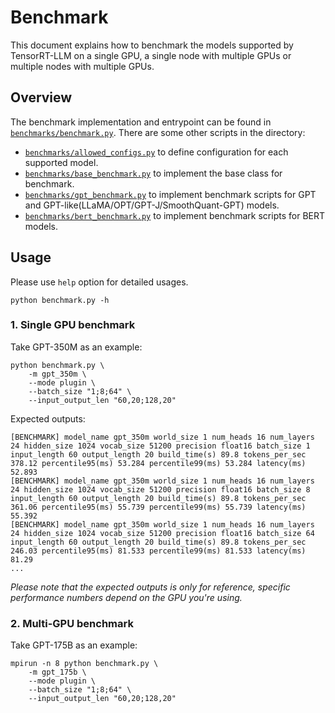 # Benchmark

This document explains how to benchmark the models supported by TensorRT-LLM on a single GPU, a single node with
multiple GPUs or multiple nodes with multiple GPUs.

## Overview

The benchmark implementation and entrypoint can be found in [`benchmarks/benchmark.py`](./benchmark.py). There are some other scripts in the directory:

* [`benchmarks/allowed_configs.py`](./allowed_configs.py) to define configuration for each supported model.
* [`benchmarks/base_benchmark.py`](./base_benchmark.py) to implement the base class for benchmark.
* [`benchmarks/gpt_benchmark.py`](./gpt_benchmark.py) to implement benchmark scripts for GPT and GPT-like(LLaMA/OPT/GPT-J/SmoothQuant-GPT) models.
* [`benchmarks/bert_benchmark.py`](./bert_benchmark.py) to implement benchmark scripts for BERT models.

## Usage

Please use `help` option for detailed usages.
```
python benchmark.py -h
```

### 1. Single GPU benchmark
Take GPT-350M as an example:
```
python benchmark.py \
    -m gpt_350m \
    --mode plugin \
    --batch_size "1;8;64" \
    --input_output_len "60,20;128,20"
```
Expected outputs:
```
[BENCHMARK] model_name gpt_350m world_size 1 num_heads 16 num_layers 24 hidden_size 1024 vocab_size 51200 precision float16 batch_size 1 input_length 60 output_length 20 build_time(s) 89.8 tokens_per_sec 378.12 percentile95(ms) 53.284 percentile99(ms) 53.284 latency(ms) 52.893
[BENCHMARK] model_name gpt_350m world_size 1 num_heads 16 num_layers 24 hidden_size 1024 vocab_size 51200 precision float16 batch_size 8 input_length 60 output_length 20 build_time(s) 89.8 tokens_per_sec 361.06 percentile95(ms) 55.739 percentile99(ms) 55.739 latency(ms) 55.392
[BENCHMARK] model_name gpt_350m world_size 1 num_heads 16 num_layers 24 hidden_size 1024 vocab_size 51200 precision float16 batch_size 64 input_length 60 output_length 20 build_time(s) 89.8 tokens_per_sec 246.03 percentile95(ms) 81.533 percentile99(ms) 81.533 latency(ms) 81.29
...
```
*Please note that the expected outputs is only for reference, specific performance numbers depend on the GPU you're using.*

### 2. Multi-GPU benchmark
Take GPT-175B as an example:
```
mpirun -n 8 python benchmark.py \
    -m gpt_175b \
    --mode plugin \
    --batch_size "1;8;64" \
    --input_output_len "60,20;128,20"
```

